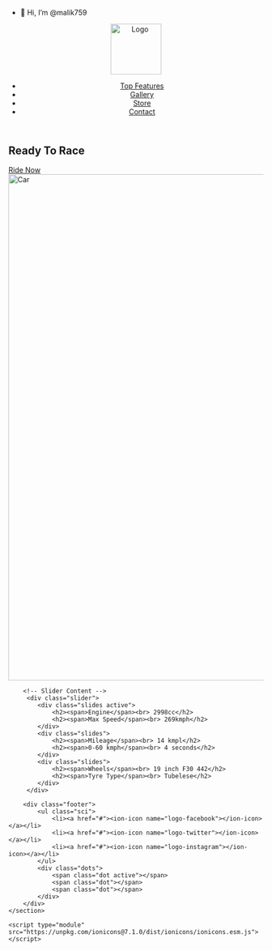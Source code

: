 - 👋 Hi, I’m @malik759
<!DOCTYPE html>
<html lang="en">
<head>
    <meta charset="UTF-8">
    <meta name="viewport" content="width=device-width, initial-scale=1.0">
    <title>Bmw Car</title>
    <link rel="stylesheet" href="style.css">
</head>
<body>
    <section class="main">
        <header>
            <img src="Logo.png" alt="Logo" height=".." width="100px" />
            <ul class="navigation">
                <li><a href="#">Top Features</a></li>
                <li><a href="#">Gallery</a></li>
                <li><a href="#">Store</a></li>
                <li><a href="#">Contact</a></li>
            </ul>
        </header>
        <div class="content">
            <h2>Ready To <span>Race</span></h2>
            <a href="#" class="btn">Ride Now</a>
            <img src="m340i.png" alt="Car" width="1000px">
        </div>

        <!-- Slider Content -->
         <div class="slider">
            <div class="slides active">
                <h2><span>Engine</span><br> 2998cc</h2>
                <h2><span>Max Speed</span><br> 269kmph</h2>
            </div>
            <div class="slides">
                <h2><span>Mileage</span><br> 14 kmpl</h2>
                <h2><span>0-60 kmph</span><br> 4 seconds</h2>
            </div>
            <div class="slides">
                <h2><span>Wheels</span><br> 19 inch F30 442</h2>
                <h2><span>Tyre Type</span><br> Tubelese</h2>
            </div>
         </div>  

        <div class="footer">
            <ul class="sci">
                <li><a href="#"><ion-icon name="logo-facebook"></ion-icon></a></li>
                <li><a href="#"><ion-icon name="logo-twitter"></ion-icon></a></li>
                <li><a href="#"><ion-icon name="logo-instagram"></ion-icon></a></li>
            </ul>
            <div class="dots">
                <span class="dot active"></span>
                <span class="dot"></span>
                <span class="dot"></span>
            </div>
        </div>
    </section>

    <script type="module" src="https://unpkg.com/ionicons@7.1.0/dist/ionicons/ionicons.esm.js"></script>
<script nomodule src="https://unpkg.com/ionicons@7.1.0/dist/ionicons/ionicons.js"></script>

<script>
    const slides = document.querySelectorAll('.slides');
    const dots = document.querySelectorAll('.dot');

    function setActive(i){
        for(slide of slides)
        slide.classList.remove('active');
        slides[i].classList.add('active');
        for(dot of dots)
        dot.classList.remove('active');
        dots[i].classList.add('active');
        
    }

     for(let j =0; j<dots.length; j++){
        dots[j].addEventListener('click', function(){
            setActive(j)
        })
        
     }
</script>
</body>
</html>

<!---
malik759/malik759 is a ✨ special ✨ repository because its `README.md` (this file) appears on your GitHub profile.
You can click the Preview link to take a look at your changes.
--->
